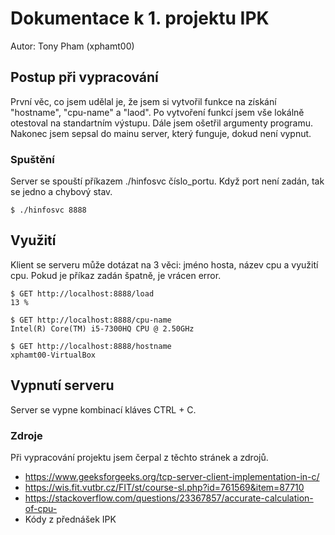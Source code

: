 # Dokumentace k 1. projektu IPK

Autor: Tony Pham (xphamt00)

## Postup při vypracování

První věc, co jsem udělal je, že jsem si vytvořil funkce na získání "hostname", "cpu-name" a "laod".
Po vytvoření funkcí jsem vše lokálně otestoval na standartním výstupu. Dále jsem ošetřil argumenty programu. Nakonec jsem sepsal do mainu server, který funguje, dokud není vypnut.



### Spuštění

Server se spouští příkazem ./hinfosvc číslo_portu. Když port není zadán, tak se jedno a chybový stav.

```
$ ./hinfosvc 8888
```

## Využití

Klient se serveru může dotázat na 3 věci: jméno hosta, název cpu a využití cpu. Pokud je příkaz zadán špatně, je vrácen error.

```
$ GET http://localhost:8888/load
13 % 

$ GET http://localhost:8888/cpu-name
Intel(R) Core(TM) i5-7300HQ CPU @ 2.50GHz

$ GET http://localhost:8888/hostname
xphamt00-VirtualBox
```

## Vypnutí serveru

Server se vypne kombinací kláves CTRL + C.


### Zdroje

Při vypracování projektu jsem čerpal z těchto stránek a zdrojů.

* https://www.geeksforgeeks.org/tcp-server-client-implementation-in-c/
* https://wis.fit.vutbr.cz/FIT/st/course-sl.php?id=761569&item=87710
* https://stackoverflow.com/questions/23367857/accurate-calculation-of-cpu-
* Kódy z přednášek IPK
